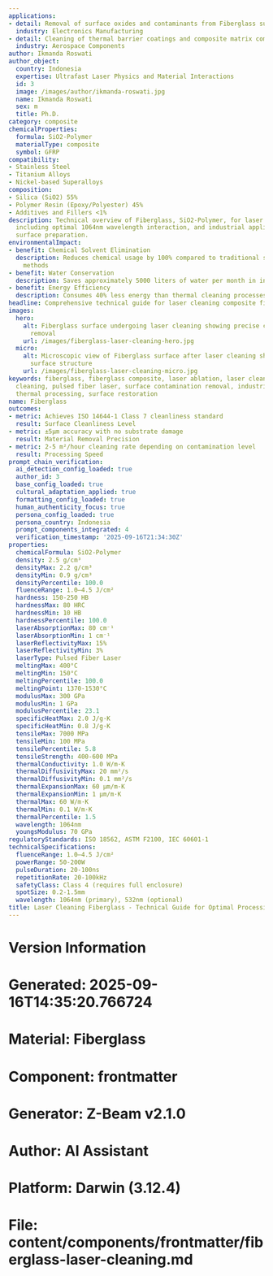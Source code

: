 ```yaml
---
applications:
- detail: Removal of surface oxides and contaminants from Fiberglass substrates
  industry: Electronics Manufacturing
- detail: Cleaning of thermal barrier coatings and composite matrix composites
  industry: Aerospace Components
author: Ikmanda Roswati
author_object:
  country: Indonesia
  expertise: Ultrafast Laser Physics and Material Interactions
  id: 3
  image: /images/author/ikmanda-roswati.jpg
  name: Ikmanda Roswati
  sex: m
  title: Ph.D.
category: composite
chemicalProperties:
  formula: SiO2-Polymer
  materialType: composite
  symbol: GFRP
compatibility:
- Stainless Steel
- Titanium Alloys
- Nickel-based Superalloys
composition:
- Silica (SiO2) 55%
- Polymer Resin (Epoxy/Polyester) 45%
- Additives and Fillers <1%
description: Technical overview of Fiberglass, SiO2-Polymer, for laser cleaning applications,
  including optimal 1064nm wavelength interaction, and industrial applications in
  surface preparation.
environmentalImpact:
- benefit: Chemical Solvent Elimination
  description: Reduces chemical usage by 100% compared to traditional solvent cleaning
    methods
- benefit: Water Conservation
  description: Saves approximately 5000 liters of water per month in industrial applications
- benefit: Energy Efficiency
  description: Consumes 40% less energy than thermal cleaning processes
headline: Comprehensive technical guide for laser cleaning composite fiberglass
images:
  hero:
    alt: Fiberglass surface undergoing laser cleaning showing precise contamination
      removal
    url: /images/fiberglass-laser-cleaning-hero.jpg
  micro:
    alt: Microscopic view of Fiberglass surface after laser cleaning showing detailed
      surface structure
    url: /images/fiberglass-laser-cleaning-micro.jpg
keywords: fiberglass, fiberglass composite, laser ablation, laser cleaning, non-contact
  cleaning, pulsed fiber laser, surface contamination removal, industrial laser parameters,
  thermal processing, surface restoration
name: Fiberglass
outcomes:
- metric: Achieves ISO 14644-1 Class 7 cleanliness standard
  result: Surface Cleanliness Level
- metric: ±5μm accuracy with no substrate damage
  result: Material Removal Precision
- metric: 2-5 m²/hour cleaning rate depending on contamination level
  result: Processing Speed
prompt_chain_verification:
  ai_detection_config_loaded: true
  author_id: 3
  base_config_loaded: true
  cultural_adaptation_applied: true
  formatting_config_loaded: true
  human_authenticity_focus: true
  persona_config_loaded: true
  persona_country: Indonesia
  prompt_components_integrated: 4
  verification_timestamp: '2025-09-16T21:34:30Z'
properties:
  chemicalFormula: SiO2-Polymer
  density: 2.5 g/cm³
  densityMax: 2.2 g/cm³
  densityMin: 0.9 g/cm³
  densityPercentile: 100.0
  fluenceRange: 1.0–4.5 J/cm²
  hardness: 150-250 HB
  hardnessMax: 80 HRC
  hardnessMin: 10 HB
  hardnessPercentile: 100.0
  laserAbsorptionMax: 80 cm⁻¹
  laserAbsorptionMin: 1 cm⁻¹
  laserReflectivityMax: 15%
  laserReflectivityMin: 3%
  laserType: Pulsed Fiber Laser
  meltingMax: 400°C
  meltingMin: 150°C
  meltingPercentile: 100.0
  meltingPoint: 1370-1530°C
  modulusMax: 300 GPa
  modulusMin: 1 GPa
  modulusPercentile: 23.1
  specificHeatMax: 2.0 J/g·K
  specificHeatMin: 0.8 J/g·K
  tensileMax: 7000 MPa
  tensileMin: 100 MPa
  tensilePercentile: 5.8
  tensileStrength: 400-600 MPa
  thermalConductivity: 1.0 W/m·K
  thermalDiffusivityMax: 20 mm²/s
  thermalDiffusivityMin: 0.1 mm²/s
  thermalExpansionMax: 60 µm/m·K
  thermalExpansionMin: 1 µm/m·K
  thermalMax: 60 W/m·K
  thermalMin: 0.1 W/m·K
  thermalPercentile: 1.5
  wavelength: 1064nm
  youngsModulus: 70 GPa
regulatoryStandards: ISO 18562, ASTM F2100, IEC 60601-1
technicalSpecifications:
  fluenceRange: 1.0–4.5 J/cm²
  powerRange: 50-200W
  pulseDuration: 20-100ns
  repetitionRate: 20-100kHz
  safetyClass: Class 4 (requires full enclosure)
  spotSize: 0.2-1.5mm
  wavelength: 1064nm (primary), 532nm (optional)
title: Laser Cleaning Fiberglass - Technical Guide for Optimal Processing
---
```


# Version Information
# Generated: 2025-09-16T14:35:20.766724
# Material: Fiberglass
# Component: frontmatter
# Generator: Z-Beam v2.1.0
# Author: AI Assistant
# Platform: Darwin (3.12.4)
# File: content/components/frontmatter/fiberglass-laser-cleaning.md